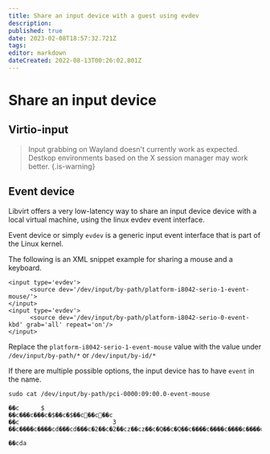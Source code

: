 ```yaml
---
title: Share an input device with a guest using evdev
description: 
published: true
date: 2023-02-08T18:57:32.721Z
tags: 
editor: markdown
dateCreated: 2022-08-13T00:26:02.801Z
---
```


# Share an input device

## Virtio-input

> Input grabbing on Wayland doesn't currently work as expected. Destkop environments based on the X session manager may work better.
{.is-warning}

## Event device

Libvirt offers a very low-latency way to share an input device device with a local virtual machine, using the linux evdev event interface.

Event device or simply `evdev` is a generic input event interface that is part of the Linux kernel.

The following is an XML snippet example for sharing a mouse and a keyboard.

```
<input type='evdev'>
      <source dev='/dev/input/by-path/platform-i8042-serio-1-event-mouse/'>
</input>
<input type='evdev'>
      <source dev='/dev/input/by-path/platform-i8042-serio-0-event-kbd' grab='all' repeat='on'/>
</input>
```

Replace the `platform-i8042-serio-1-event-mouse` value with the value under `/dev/input/by-path/*` or `/dev/input/by-id/*`

If there are multiple possible options, the input device has to have `event` in the name. 

```
sudo cat /dev/input/by-path/pci-0000:09:00.0-event-mouse
```

```
��c      $
��c���c���c�$��c�$��c׏��c׏��c
��c                          3
��c����c����cd���cd���c�2��c�2��cz��cz��c�Q��c�Q��c����c����c����c����cda
                                                                         ��cda
```    
